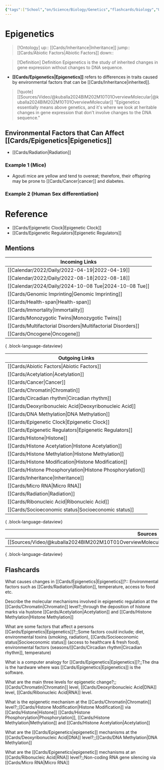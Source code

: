 ```yaml
---
{"tags":["School","on/Science/Biology/Genetics","flashcards/biology","Uni/LFS252","Uni/BIM202","flashcards/BIM202"],"date created":"2022-04-19 Tue","edited":"2023-04-06 Thu","date modified":"2023-04-07 Fri","dg-publish":true,"permalink":"/cards/epigenetics/","dgPassFrontmatter":true}
---
```


# Epigenetics

> [!Ontology]
> up:: [[Cards/Inheritance\|Inheritance]]
> jump:: [[Cards/Abiotic Factors\|Abiotic Factors]]
> down:: 

> [!Definition] Definition
> Epigenetics is the study of inherited changes in gene expression without changes to DNA sequence.

- **[[Cards/Epigenetics\|Epigenetics]]** refers to differences in traits caused by environmental factors that can be [[Cards/Inheritance\|inherited]].

> [!quote] [[Sources/Video/@kuballa2024BIM202M10T01OverviewMolecular\|@kuballa2024BIM202M10T01OverviewMolecular]]
> "Epigenetics essentially means above genetics, and it's where we look at heritable changes in gene expression that don't involve changes to the DNA sequence."

## Environmental Factors that Can Affect [[Cards/Epigenetics\|Epigenetics]]

- [[Cards/Radiation\|Radiation]]

### Example 1 (Mice)

- Agouti mice are yellow and tend to overeat; therefore, their offspring may be prone to [[Cards/Cancer\|cancer]] and diabetes.

### Example 2 (Human Sex differentiation)

# Reference

- [[Cards/Epigenetic Clock\|Epigenetic Clock]]
- [[Cards/Epigenetic Regulators\|Epigenetic Regulators]]

## Mentions

| Incoming Links                                                  |
| --------------------------------------------------------------- |
| [[Calendar/2022/Daily/2022-04-19\|2022-04-19]]               |
| [[Calendar/2022/Daily/2022-08-18\|2022-08-18]]               |
| [[Calendar/2024/Daily/2024-10-08 Tue\|2024-10-08 Tue]]       |
| [[Cards/Genomic Imprinting\|Genomic Imprinting]]             |
| [[Cards/Health-span\|Health-span]]                           |
| [[Cards/Immortality\|Immortality]]                           |
| [[Cards/Monozygotic Twins\|Monozygotic Twins]]               |
| [[Cards/Multifactorial Disorders\|Multifactorial Disorders]] |
| [[Cards/Oncogene\|Oncogene]]                                 |

{ .block-language-dataview}

| Outgoing Links                                                |
| ------------------------------------------------------------- |
| [[Cards/Abiotic Factors\|Abiotic Factors]]                 |
| [[Cards/Acetylation\|Acetylation]]                         |
| [[Cards/Cancer\|Cancer]]                                   |
| [[Cards/Chromatin\|Chromatin]]                             |
| [[Cards/Circadian rhythm\|Circadian rhythm]]               |
| [[Cards/Deoxyribonucleic Acid\|Deoxyribonucleic Acid]]     |
| [[Cards/DNA Methylation\|DNA Methylation]]                 |
| [[Cards/Epigenetic Clock\|Epigenetic Clock]]               |
| [[Cards/Epigenetic Regulators\|Epigenetic Regulators]]     |
| [[Cards/Histone\|Histone]]                                 |
| [[Cards/Histone Acetylation\|Histone Acetylation]]         |
| [[Cards/Histone Methylation\|Histone Methylation]]         |
| [[Cards/Histone Modification\|Histone Modification]]       |
| [[Cards/Histone Phosphorylation\|Histone Phosphorylation]] |
| [[Cards/Inheritance\|Inheritance]]                         |
| [[Cards/Micro RNA\|Micro RNA]]                             |
| [[Cards/Radiation\|Radiation]]                             |
| [[Cards/Ribonucleic Acid\|Ribonucleic Acid]]               |
| [[Cards/Socioeconomic status\|Socioeconomic status]]       |

{ .block-language-dataview}

| Sources                                                                                                   |
| --------------------------------------------------------------------------------------------------------- |
| [[Sources/Video/@kuballa2024BIM202M10T01OverviewMolecular\|@kuballa2024BIM202M10T01OverviewMolecular]] |

{ .block-language-dataview}

## Flashcards

What causes changes in [[Cards/Epigenetics\|Epigenetics]]?:: Environmental factors such as [[Cards/Radiation\|Radiation]], temperature, access to food etc.
<!--SR:!2022-08-25,25,250-->

Describe the molecular mechanisms involved in epigenetic regulation at the [[Cards/Chromatin\|Chromatin]] level?;;through the deposition of histone marks via hustone [[Cards/Acetylation\|Acetylation]] and [[Cards/Histone Methylation\|Histone Methylation]]
<!--SR:!2024-10-18,7,250-->

What are some factors that affect a persons [[Cards/Epigenetics\|Epigenetics]]?;;Some factors could include; diet, environmental toxins (smoking, radiation), [[Cards/Socioeconomic status\|Socioeconomic status]] (access to healthcare & fresh food), environmental factors (seasons/[[Cards/Circadian rhythm\|Circadian rhythm]], temperature)
<!--SR:!2024-10-18,7,250-->

What is a computer analogy for [[Cards/Epigenetics\|Epigenetics]]?;;The dna is the hardware where was [[Cards/Epigenetics\|Epigenetics]] is the software.
<!--SR:!2024-10-28,12,248-->

What are the main three levels for epigenetic change?;;[[Cards/Chromatin\|Chromatin]] level, [[Cards/Deoxyribonucleic Acid\|DNA]] level, [[Cards/Ribonucleic Acid\|RNA]] level.
<!--SR:!2024-10-18,7,250-->

What is the epigenetic mechanism at the [[Cards/Chromatin\|Chromatin]] level?;;[[Cards/Histone Modification\|Histone Modification]] via [[Cards/Histone\|Histone]] [[Cards/Histone Phosphorylation\|Phosphorylation]], [[Cards/Histone Methylation\|Methylation]] and [[Cards/Histone Acetylation\|Acetylation]]
<!--SR:!2024-10-19,3,228-->

What are the [[Cards/Epigenetics\|epigenetic]] mechanisms at the [[Cards/Deoxyribonucleic Acid\|DNA]] level?;;[[Cards/DNA Methylation\|DNA Methylation]]
<!--SR:!2024-10-18,7,250-->

What are the [[Cards/Epigenetics\|epigenetic]] mechanisms at an [[Cards/Ribonucleic Acid\|RNA]] level?;;Non-coding RNA gene silencing via [[Cards/Micro RNA\|Micro RNA]]
<!--SR:!2024-10-18,2,210-->